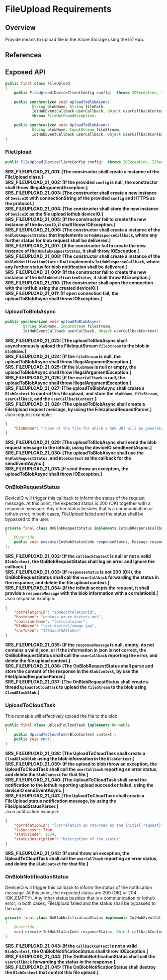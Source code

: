 # FileUpload Requirements

## Overview

Provide means to upload file in the Azure Storage using the IoTHub.

## References

## Exposed API

```java
public final class FileUpload
{
    public FileUpload(DeviceClientConfig config)  throws IOException, IllegalArgumentException;
    
    public synchronized void uploadToBlobAsync(
            String blobName, String filePath, 
            IotHubEventCallback userCallback, Object userCallbackContext)
            throws FileNotFoundException;
    
    public synchronized void UploadToBlobAsync(
            String blobName, InputStream fileStream, 
            IotHubEventCallback userCallback, Object userCallbackContext);
}
```


### FileUpload
```java
public FileUpload(DeviceClientConfig config)  throws IOException, IllegalArgumentException
```
**SRS_FILEUPLOAD_21_001: [**The constructor shall create a instance of the FileUpload class.**]**  
**SRS_FILEUPLOAD_21_002: [**If the provided `config` is null, the constructor shall throw IllegalArgumentException.**]**  
**SRS_FILEUPLOAD_21_003: [**The constructor shall create a new instance of `DeviceIO` with connectionString of the provided `config` and HTTPS as the protocol.**]**  
**SRS_FILEUPLOAD_21_004: [**The constructor shall store the new instance of `DeviceIO` as the file upload iothub deviceIO.**]**  
**SRS_FILEUPLOAD_21_005: [**If the constructor fail to create the new instance of the `DeviceIO`, it shall throw IOException.**]**  
**SRS_FILEUPLOAD_21_006: [**The constructor shall create a instance of the `OnBlobRequestStatus` that implements `IotHubResponseCallback`, where any further status for blob request shall be delivered.**]**  
**SRS_FILEUPLOAD_21_007: [**If the constructor fail to create the new instance of the `OnBlobRequestStatus`, it shall throw IOException.**]**  
**SRS_FILEUPLOAD_21_008: [**The constructor shall create a instance of the `OnBlobNotificationStatus` that implements `IotHubResponseCallback`, where any further status for blob notification shall be delivered.**]**  
**SRS_FILEUPLOAD_21_009: [**If the constructor fail to create the new instance of the `OnBlobNotificationStatus`, it shall throw IOException.**]**  
**SRS_FILEUPLOAD_21_010: [**The constructor shall open the connection with the IotHub using the created deviceIO.**]**  
**SRS_FILEUPLOAD_21_011: [**If open connection fail, the uploadToBlobAsync shall throw IOException.**]**  
 
 
### UploadToBlobAsync
```java
public synchronized void uploadToBlobAsync(
        String blobName, InputStream fileStream, 
        IotHubEventCallback userCallback, Object userCallbackContext)
```
**SRS_FILEUPLOAD_21_023: [**The uploadToBlobAsync shall asynchronously upload the FileInputStream `fileStream` to the blob in `blobName`.**]**  
**SRS_FILEUPLOAD_21_024: [**If the `fileStream` is null, the uploadToBlobAsync shall throw IllegalArgumentException.**]**  
**SRS_FILEUPLOAD_21_025: [**If the `blobName` is null or empty, the uploadToBlobAsync shall throw IllegalArgumentException.**]**  
**SRS_FILEUPLOAD_21_026: [**If the `userCallback` is null, the uploadToBlobAsync shall throw IllegalArgumentException.**]**  
**SRS_FILEUPLOAD_21_027: [**The uploadToBlobAsync shall create a `BlobContext` to control this file upload, and store the `blobName`, `fileStream`, `userCallback`, and the `userCallbackContext`.**]**  
**SRS_FILEUPLOAD_21_028: [**The uploadToBlobAsync shall create a FileUpload request message, by using the FileUploadRequestParser.**]**  
Json request example:
```json
{ 
    "blobName": "[name of the file for which a SAS URI will be generated]" 
} 
```
**SRS_FILEUPLOAD_21_029: [**The uploadToBlobAsync shall send the blob request message to the iothub, using the deviceIO sendEventAsync.**]**  
**SRS_FILEUPLOAD_21_030: [**The uploadToBlobAsync shall use the `OnBlobRequestStatus`, and `BlobContext` as the callback for the sendEventAsync.**]**  
**SRS_FILEUPLOAD_21_031: [**If send throw an exception, the uploadToBlobAsync shall throw IOException.**]**  


### OnBlobRequestStatus
DeviceIO will trigger this callback to inform the status of the request message. At this point, the expected 
status is 200 (OK) together with a response message. Any other status besides that is a communication or 
iothub error, in both cases, FileUpload failed and the status shall be bypassed to the user.
```java
private final class OnBlobRequestStatus implements IotHubResponseCallback
{
    @Override
    public void execute(IotHubStatusCode responseStatus, Message responseMessage, Object callbackContext);
};
```
**SRS_FILEUPLOAD_21_032: [**If the `callbackContext` is null or not a valid `BlobContext`, the OnBlobRequestStatus shall log an error and ignore the callback.**]**  
**SRS_FILEUPLOAD_21_033: [**If `responseStatus` is not 200 (OK), the OnBlobRequestStatus shall call the `userCallback` forwarding the status in the response, and delete the file upload context.**]**  
**SRS_FILEUPLOAD_21_034: [**If the iothub accepts the request, it shall provide a `responseMessage` with the blob information with a correlationId.**]**  
Json response example:
```json
{ 
    "correlationId": "somecorrelationid", 
    "hostname": "contoso.azure-devices.net", 
    "containerName": "testcontainer", 
    "blobName": "test-device1/image.jpg", 
    "sasToken": "1234asdfSAStoken" 
} 
```
**SRS_FILEUPLOAD_21_035: [**If the `responseMessage` is null, empty, do not contains a valid json, or if the information in json is not correct, the OnBlobRequestStatus shall call the `userCallback` reporting the error, and delete the file upload context.**]**  
**SRS_FILEUPLOAD_21_036: [**The OnBlobRequestStatus shall parse and store the content of the response in the `BlobContext`, by use the FileUploadResponseParser.**]**  
**SRS_FILEUPLOAD_21_037: [**The OnBlobRequestStatus shall create a thread `UploadToCloudTask` to upload the `fileStream` to the blob using `CloudBlockBlob`.**]**  


### UploadToCloudTask
This runnable will effectively upload the file to the blob.
```java
public final class UploadToCloudTask implements Runnable
{
    public UploadToCloudTask(BlobContext context);
    public void run();
}
```
**SRS_FILEUPLOAD_21_038: [**The UploadToCloudTask shall create a `CloudBlockBlob` using the blob information in the `BlobContext`.**]**  
**SRS_FILEUPLOAD_21_039: [**If the upload to blob throw an exception, the UploadToCloudTask shall call the `userCallback` reporting an error status, and delete the `BlobContext` for that file.**]**  
**SRS_FILEUPLOAD_21_040: [**The UploadToCloudTask shall send the notification to the iothub reporting upload succeed or failed, using the deviceIO sendEventAsync.**]**  
**SRS_FILEUPLOAD_21_041: [**The UploadToCloudTask shall create a FileUpload status notification message, by using the FileUploadStatusParser.**]**  
Json notification example:
```json
{ 
    "correlationId": "[correlation ID returned by the initial request]", 
    "isSuccess": True, 
    "statusCode": 1234, 
    "statusDescription": "Description of the status" 
} 
```
**SRS_FILEUPLOAD_21_042: [**If send throw an exception, the UploadToCloudTask shall call the `userCallback` reporting an error status, and delete the `BlobContext` for that file.**]**  


### OnBlobNotificationStatus
DeviceIO will trigger this callback to inform the status of the notification message. At this point, the expected 
status are 200 (OK) or 204 (OK_EMPTY). Any other status besides that is a communication or iothub error, in 
both cases, FileUpload failed and the status shall be bypassed to the user.
```java
private final class OnBlobNotificationStatus implements IotHubEventCallback
{
    @Override
    void execute(IotHubStatusCode responseStatus, Object callbackContext);
}
```
**SRS_FILEUPLOAD_21_043: [**If the `callbackContext` is not a valid `BlobContext`, the OnBlobNotificationStatus shall throw IOException.**]**  
**SRS_FILEUPLOAD_21_044: [**The OnBlobNotificationStatus shall call the `userCallback` forwarding the status in the response.**]**  
**SRS_FILEUPLOAD_21_045: [**The OnBlobNotificationStatus shall destroy the `BlobContext` that control this file upload.**]**  


